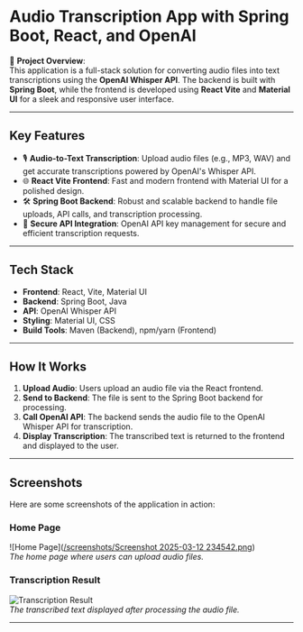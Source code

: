 # Audio Transcription App with Spring Boot, React, and OpenAI

🚀 **Project Overview**:  
This application is a full-stack solution for converting audio files into text transcriptions using the **OpenAI Whisper API**. The backend is built with **Spring Boot**, while the frontend is developed using **React Vite** and **Material UI** for a sleek and responsive user interface.

---

## **Key Features**
- 🎙️ **Audio-to-Text Transcription**: Upload audio files (e.g., MP3, WAV) and get accurate transcriptions powered by OpenAI's Whisper API.
- 🌐 **React Vite Frontend**: Fast and modern frontend with Material UI for a polished design.
- 🛠️ **Spring Boot Backend**: Robust and scalable backend to handle file uploads, API calls, and transcription processing.
- 🔐 **Secure API Integration**: OpenAI API key management for secure and efficient transcription requests.

---

## **Tech Stack**
- **Frontend**: React, Vite, Material UI  
- **Backend**: Spring Boot, Java  
- **API**: OpenAI Whisper API  
- **Styling**: Material UI, CSS  
- **Build Tools**: Maven (Backend), npm/yarn (Frontend)  

---

## **How It Works**
1. **Upload Audio**: Users upload an audio file via the React frontend.
2. **Send to Backend**: The file is sent to the Spring Boot backend for processing.
3. **Call OpenAI API**: The backend sends the audio file to the OpenAI Whisper API for transcription.
4. **Display Transcription**: The transcribed text is returned to the frontend and displayed to the user.

---

## **Screenshots**
Here are some screenshots of the application in action:

### **Home Page**
![Home Page]([/screenshots/Screenshot 2025-03-12 234542.png](https://github.com/KDHBuddhika/Audio-to-Text-Spring-/blob/main/screenshots/Screenshot%202025-03-12%20234542.png))  
*The home page where users can upload audio files.*

### **Transcription Result**
![Transcription Result](/screenshots/transcription-result.png)  
*The transcribed text displayed after processing the audio file.*

---

